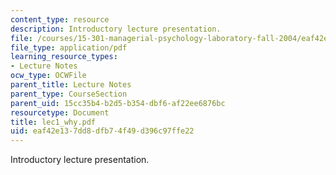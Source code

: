 ```yaml
---
content_type: resource
description: Introductory lecture presentation.
file: /courses/15-301-managerial-psychology-laboratory-fall-2004/eaf42e137dd8dfb74f49d396c97ffe22_lec1_why.pdf
file_type: application/pdf
learning_resource_types:
- Lecture Notes
ocw_type: OCWFile
parent_title: Lecture Notes
parent_type: CourseSection
parent_uid: 15cc35b4-b2d5-b354-dbf6-af22ee6876bc
resourcetype: Document
title: lec1_why.pdf
uid: eaf42e13-7dd8-dfb7-4f49-d396c97ffe22
---
```

Introductory lecture presentation.

